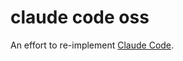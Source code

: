 # claude code oss

An effort to re-implement [Claude
Code](https://docs.anthropic.com/en/docs/agents-and-tools/claude-code/overview).


